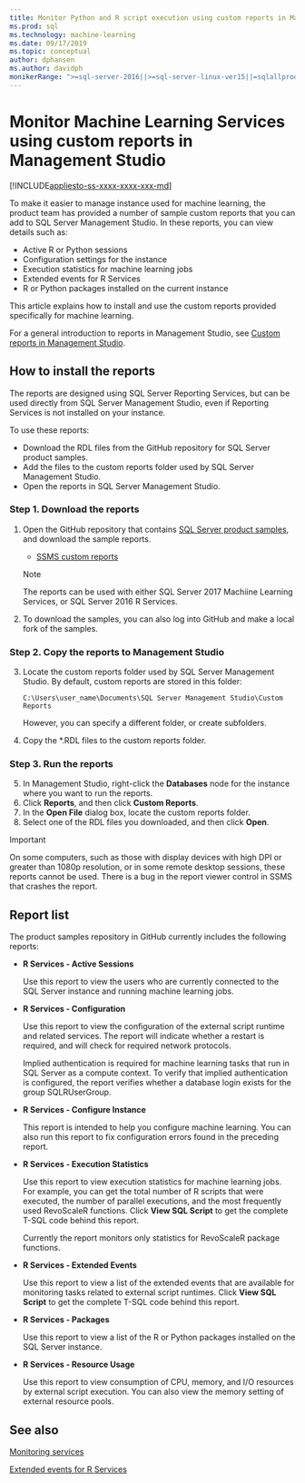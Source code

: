 ```yaml
---
title: Monitor Python and R script execution using custom reports in Management Studio
ms.prod: sql
ms.technology: machine-learning
ms.date: 09/17/2019
ms.topic: conceptual
author: dphansen
ms.author: davidph
monikerRange: ">=sql-server-2016||>=sql-server-linux-ver15||=sqlallproducts-allversions"
---
```

# Monitor Machine Learning Services using custom reports in Management Studio
[!INCLUDE[appliesto-ss-xxxx-xxxx-xxx-md](../../includes/appliesto-ss-xxxx-xxxx-xxx-md.md)]

To make it easier to manage instance used for machine learning, the product team has provided a number of sample custom reports that you can add to SQL Server Management Studio. In these reports, you can view details such as:

- Active R or Python sessions
- Configuration settings for the instance
- Execution statistics for machine learning jobs
- Extended events for R Services
- R or Python packages installed on the current instance

This article explains how to install and use the custom reports provided specifically for machine learning. 

For a general introduction to reports in Management Studio, see [Custom reports in Management Studio](../../ssms/object/custom-reports-in-management-studio.md).

## How to install the reports

The reports are designed using SQL Server Reporting Services, but can be used directly from SQL Server Management Studio, even if Reporting Services is not installed on your instance. 

To use these reports:

* Download the RDL files from the GitHub repository for SQL Server product samples.
* Add the files to the custom reports folder used by SQL Server Management Studio.
* Open the reports in SQL Server Management Studio.


### Step 1. Download the reports

1. Open the GitHub repository that contains [SQL Server product samples](https://github.com/Microsoft/sql-server-samples), and download the sample reports. 

    + [SSMS custom reports](https://github.com/Microsoft/sql-server-samples/tree/master/samples/features/machine-learning-services/ssms-custom-reports)

    > [!NOTE]
    > The reports can be used with either SQL Server 2017 Machiine Learning Services, or SQL Server 2016 R Services.

2. To download the samples, you can also log into GitHub and make a local fork of the samples. 

### Step 2. Copy the reports to Management Studio

3. Locate the custom reports folder used by SQL Server Management Studio. By default, custom reports are stored in this folder:
    
   `C:\Users\user_name\Documents\SQL Server Management Studio\Custom Reports`

   However, you can specify a different folder, or create subfolders.

4. Copy the *.RDL files to the custom reports folder.


### Step 3. Run the reports

5. In Management Studio, right-click the **Databases** node for the instance where you want to run the reports.
6. Click **Reports**, and then click **Custom Reports**.
7. In the **Open File** dialog box, locate the custom reports folder.
8. Select one of the RDL files you downloaded, and then click **Open**.

> [!IMPORTANT]
> On some computers, such as those with display devices with high DPI or greater than 1080p resolution, or in some remote desktop sessions, these reports cannot be used. There is a bug in the report viewer control in SSMS that crashes the report.

## Report list

The product samples repository in GitHub currently includes the following reports:

+ **R Services - Active Sessions**

  Use this report to view the users who are currently connected to the SQL Server instance and running machine learning jobs. 
  
+ **R Services - Configuration**

  Use this report to view the configuration of the external script runtime and related services. The report will indicate whether a restart is required, and will check for required network protocols. 
  
  Implied authentication is required for machine learning tasks that run in SQL Server as a compute context. To verify that implied authentication is configured, the report verifies whether a database login exists for the group SQLRUserGroup.

 + **R Services - Configure Instance** 

   This report is intended to help you configure machine learning. You can also run this report to fix configuration errors found in the preceding report.
 
+ **R Services - Execution Statistics**

  Use this report to view execution statistics for machine learning jobs. For example, you can get the total number of R scripts that were executed, the number of parallel executions, and the most frequently used RevoScaleR functions. Click **View SQL Script** to get the complete T-SQL code behind this report.

  Currently the report monitors only statistics for RevoScaleR package functions.

+ **R Services - Extended Events**

  Use this report to view a list of the extended events that are available for monitoring tasks related to external script runtimes. Click **View SQL Script** to get the complete T-SQL code behind this report.

+ **R Services - Packages**

  Use this report to view a list of the R or Python packages installed on the SQL Server instance.

+ **R Services - Resource Usage**

  Use this report to view consumption of CPU, memory, and I/O resources by external script execution. You can also view the memory setting of external resource pools.

## See also

[Monitoring services](managing-and-monitoring-r-solutions.md)

[Extended events for R Services](extended-events-for-sql-server-r-services.md)
